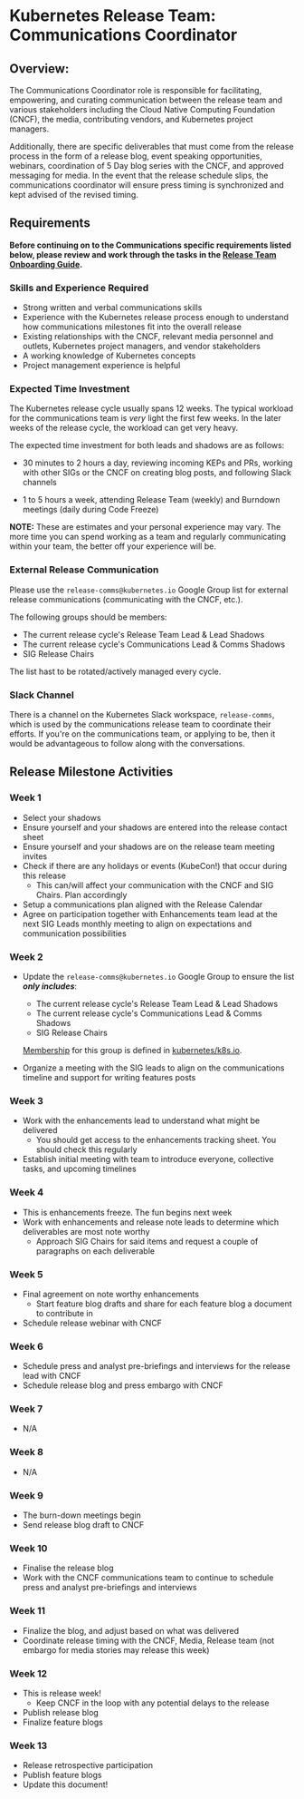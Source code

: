 # Kubernetes Release Team: Communications Coordinator

## Overview:

The Communications Coordinator role is responsible for facilitating, empowering, and curating communication between the release team and various stakeholders including the Cloud Native Computing Foundation (CNCF), the media, contributing vendors, and Kubernetes project managers.

Additionally, there are specific deliverables that must come from the release process in the form of a release blog, event speaking opportunities, webinars, coordination of 5 Day blog series with the CNCF, and approved messaging for media. In the event that the release schedule slips, the communications coordinator will ensure press timing is synchronized and kept advised of the revised timing.

## Requirements

**Before continuing on to the Communications specific requirements listed below, please review and work through the tasks in the [Release Team Onboarding Guide](/release-team/release-team-onboarding.md).**

### Skills and Experience Required

- Strong written and verbal communications skills
- Experience with the Kubernetes release process enough to understand how communications milestones fit into the overall release
- Existing relationships with the CNCF, relevant media personnel and outlets, Kubernetes project managers, and vendor stakeholders
- A working knowledge of Kubernetes concepts
- Project management experience is helpful

### Expected Time Investment

The Kubernetes release cycle usually spans 12 weeks. The typical workload for the communications team is _very_ light the first few weeks. In the later weeks of the release cycle, the workload can get very heavy.

The expected time investment for both leads and shadows are as follows:

- 30 minutes to 2 hours a day, reviewing incoming KEPs and PRs, working with other SIGs or the CNCF on creating blog posts, and following Slack channels

- 1 to 5 hours a week, attending Release Team (weekly) and Burndown meetings (daily during Code Freeze)

**NOTE:** These are estimates and your personal experience may vary. The more time you can spend working as a team and regularly communicating within your team, the better off your experience will be.

### External Release Communication

Please use the `release-comms@kubernetes.io` Google Group list for external release communications (communicating with the CNCF, etc.).

The following groups should be members:
* The current release cycle's Release Team Lead & Lead Shadows
* The current release cycle's Communications Lead & Comms Shadows
* SIG Release Chairs

The list hast to be rotated/actively managed every cycle.

### Slack Channel

There is a channel on the Kubernetes Slack workspace, `release-comms`, which is used by the communications release team to coordinate their efforts. If you're on the communications team, or applying to be, then it would be advantageous to follow along with the conversations.

## Release Milestone Activities

### Week 1

- Select your shadows
- Ensure yourself and your shadows are entered into the release contact sheet
- Ensure yourself and your shadows are on the release team meeting invites
- Check if there are any holidays or events (KubeCon!) that occur during this release
  - This can/will affect your communication with the CNCF and SIG Chairs. Plan accordingly
- Setup a communications plan aligned with the Release Calendar
- Agree on participation together with Enhancements team lead at the next SIG Leads monthly meeting to align on expectations and communication possibilities

### Week 2

- Update the `release-comms@kubernetes.io` Google Group to ensure the list **_only includes_**:
  - The current release cycle's Release Team Lead & Lead Shadows
  - The current release cycle's Communications Lead & Comms Shadows
  - SIG Release Chairs

  [Membership](https://git.k8s.io/k8s.io/groups/groups.yaml) for this group is defined in [kubernetes/k8s.io](https://git.k8s.io/k8s.io).
- Organize a meeting with the SIG leads to align on the communications timeline and support for writing features posts

### Week 3

- Work with the enhancements lead to understand what might be delivered
  - You should get access to the enhancements tracking sheet. You should check this regularly
- Establish initial meeting with team to introduce everyone, collective tasks, and upcoming timelines

### Week 4

- This is enhancements freeze. The fun begins next week
- Work with enhancements and release note leads to determine which deliverables are most note worthy
  - Approach SIG Chairs for said items and request a couple of paragraphs on each deliverable

### Week 5

- Final agreement on note worthy enhancements
  - Start feature blog drafts and share for each feature blog a document to contribute in
- Schedule release webinar with CNCF

### Week 6

- Schedule press and analyst pre-briefings and interviews for the release lead with CNCF
- Schedule release blog and press embargo with CNCF

### Week 7

- N/A

### Week 8 

- N/A

### Week 9

- The burn-down meetings begin
- Send release blog draft to CNCF

### Week 10

- Finalise the release blog
- Work with the CNCF communications team to continue to schedule press and analyst pre-briefings and interviews

### Week 11

- Finalize the blog, and adjust based on what was delivered
- Coordinate release timing with the CNCF, Media, Release team (not embargo for media stories may release this week)

### Week 12

- This is release week!
  - Keep CNCF in the loop with any potential delays to the release
- Publish release blog
- Finalize feature blogs

### Week 13

- Release retrospective participation
- Publish feature blogs
- Update this document!
